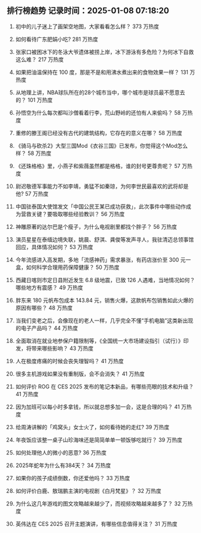 
## 排行榜趋势 记录时间：2025-01-08 07:18:20
  
  1. 初中的儿子迷上了画架空地图，大家看看怎么样？ 373 万热度
    
  2. 如何看待广东肥娟小吃? 281 万热度
    
  3. 张家口被困冰下的冬泳大爷遗体被捞上岸，冰下游泳有多危险？为何冰下自救这么难？ 217 万热度
    
  4. 如果把油温保持在 100 度，那是不是和用沸水煮出来的食物效果一样？ 131 万热度
    
  5. 从地理上讲，NBA球队所在的28个城市当中，哪个城市是球员最不愿意去的？ 101 万热度
    
  6. 孙悟空为什么每次都叫沙僧看着行李，荒山野岭的还怕有人来偷吗？ 58 万热度
    
  7. 重修的滕王阁已经没有古代的建筑结构，它存在的意义在哪？ 58 万热度
    
  8. 《骑马与砍杀2》大型三国Mod《衣谷三国》已发布，你觉得这个Mod怎么样？ 58 万热度
    
  9. 《还珠格格》里，小燕子和紫薇虽然都是格格，谁的封号更尊贵呢？ 57 万热度
    
  10. 尉迟敬德军事能力不如李靖，勇猛不如秦琼，为何李世民最喜欢的武将却是他? 57 万热度
    
  11. 中国驻泰国大使馆发文「中国公民王某已成功获救」，此次事件中哪些动作成为营救关键？要吸取哪些经验教训？ 56 万热度
    
  12. 神雕原著的达尔巴是个瘦子，为什么电视剧里都找个胖子？ 56 万热度
    
  13. 演员星星在泰缅边境失联，姚晨、舒淇、龚俊等发声寻人，我驻清迈总领事馆回应，具体情况如何？ 53 万热度
    
  14. 今年流感进入高发期，多地「流感神药」需求暴涨，有药店涨价至 300 元一盒，如何科学合理用药保障健康？ 50 万热度
    
  15. 西藏日喀则市定日县附近发生 6.8 级地震，已致 126 人遇难，当地情况如何？哪些地方有震感？ 49 万热度
    
  16. 胖东来 180 元帆布包成本 143.84 元，销售火爆，这款帆布包销售如此火爆的原因有哪些？ 48 万热度
    
  17. 当我们变老之后，会像现在的老人一样，几乎完全不懂“手机电脑”这类新出现的电子产品吗？ 44 万热度
    
  18. 全面取消在就业地参保户籍限制等，《全国统一大市场建设指引（试行）》印发，将带来哪些影响？ 43 万热度
    
  19. 人在极度疼痛的时候会丧失理智吗？ 41 万热度
    
  20. 很多主机游戏如果没有重制版，会不会消失？ 41 万热度
    
  21. 如何评价 ROG 在 CES 2025 发布的笔记本新品，有哪些亮眼的技术和升级？ 41 万热度
    
  22. 因为加班可以每小时多拿钱，所以就总想多加一会，这是合理的吗？ 41 万热度
    
  23. 给周涛讲解的「鸡窝头」女士火了，如何看待她的走红? 39 万热度
    
  24. 年夜饭应该整一桌子山珍海味还是简简单单一顿饭够吃就行？ 39 万热度
    
  25. 如何处理他人的微小的恶意? 36 万热度
    
  26. 2025年蛇年为什么有384天？ 34 万热度
    
  27. 如果你的孩子成绩倒数，你还爱他吗？ 33 万热度
    
  28. 如何评价白鹿、敖瑞鹏主演的电视剧《白月梵星》？ 32 万热度
    
  29. 为什么这几年游戏的图文攻略越来越少了，而视频攻略越来越多了？ 32 万热度
    
  30. 英伟达在 CES 2025 召开主题演讲，有哪些信息值得关注？ 31 万热度
    